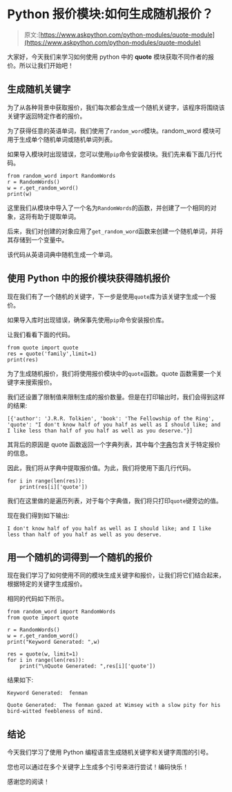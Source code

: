 # Python 报价模块:如何生成随机报价？

> 原文:[https://www.askpython.com/python-modules/quote-module](https://www.askpython.com/python-modules/quote-module)

大家好，今天我们来学习如何使用 python 中的 **quote** 模块获取不同作者的报价。所以让我们开始吧！

## 生成随机关键字

为了从各种背景中获取报价，我们每次都会生成一个随机关键字，该程序将围绕该关键字返回特定作者的报价。

为了获得任意的英语单词，我们使用了`random_word`模块。random_word 模块可用于生成单个随机单词或随机单词列表。

如果导入模块时出现错误，您可以使用`pip`命令安装模块。我们先来看下面几行代码。

```
from random_word import RandomWords
r = RandomWords()
w = r.get_random_word()
print(w)

```

这里我们从模块中导入了一个名为`RandomWords`的函数，并创建了一个相同的对象，这将有助于提取单词。

后来，我们对创建的对象应用了`get_random_word`函数来创建一个随机单词，并将其存储到一个变量中。

该代码从英语词典中随机生成一个单词。

## 使用 Python 中的报价模块获得随机报价

现在我们有了一个随机的关键字，下一步是使用`quote`库为该关键字生成一个报价。

如果导入库时出现错误，确保事先使用`pip`命令安装报价库。

让我们看看下面的代码。

```
from quote import quote
res = quote('family',limit=1)
print(res)

```

为了生成随机报价，我们将使用报价模块中的`quote`函数。quote 函数需要一个关键字来搜索报价。

我们还设置了限制值来限制生成的报价数量。但是在打印输出时，我们会得到这样的结果:

```
[{'author': 'J.R.R. Tolkien', 'book': 'The Fellowship of the Ring', 'quote': "I don't know half of you half as well as I should like; and I like less than half of you half as well as you deserve."}]

```

其背后的原因是 quote 函数返回一个字典列表，其中每个[字典](https://www.askpython.com/python/dictionary/python-dictionary-dict-tutorial)包含关于特定报价的信息。

因此，我们将从字典中提取报价值。为此，我们将使用下面几行代码。

```
for i in range(len(res)):
    print(res[i]['quote'])

```

我们在这里做的是遍历列表，对于每个字典值，我们将只打印`quote`键旁边的值。

现在我们得到如下输出:

```
I don't know half of you half as well as I should like; and I like less than half of you half as well as you deserve.

```

## 用一个随机的词得到一个随机的报价

现在我们学习了如何使用不同的模块生成关键字和报价，让我们将它们结合起来，根据特定的关键字生成报价。

相同的代码如下所示。

```
from random_word import RandomWords
from quote import quote

r = RandomWords()
w = r.get_random_word()
print("Keyword Generated: ",w)

res = quote(w, limit=1)
for i in range(len(res)):
    print("\nQuote Generated: ",res[i]['quote'])

```

结果如下:

```
Keyword Generated:  fenman

Quote Generated:  The fenman gazed at Wimsey with a slow pity for his bird-witted feebleness of mind.

```

## 结论

今天我们学习了使用 Python 编程语言生成随机关键字和关键字周围的引号。

您也可以通过在多个关键字上生成多个引号来进行尝试！编码快乐！

感谢您的阅读！